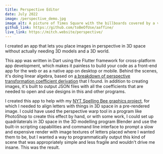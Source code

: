 ```yaml
---
title: Perspective Editor
date: July 2022
image: /perspective_demo.jpg
image_alt: A picture of Times Square with the billboards covered by a variety of other images.
github_link: https://github.com/toBeOfUse/aaffine/
live_link: https://mitch.website/perspective/
---
```


I created an app that lets you place images in perspective in 3D space without actually needing 3D models and a 3D world.

<!--more-->

This app was written in Dart using the Flutter framework for cross-platform app development, which makes it painless to build your code  as a front-end app for the web or as a native app on desktop or mobile. Behind the scenes, it's doing linear algebra, based on [a breakdown of perspective transformation coefficient derivation](https://web.archive.org/web/20150222120106/xenia.media.mit.edu/~cwren/interpolator/) that I found. In addition to creating images, it's built to output JSON files with all the coefficients that are needed to open and use designs in this and other programs.

I created this app to help with my [NYT Spelling Bee graphics project](#spelling_bee), for which I needed to align letters with things in 3D space in a pre-rendered image. I could have used the perspective warp tool in a program like PhotoShop to create this effect by hand, or with some work, I could set up quadrilaterals in 3D space in the 3D modelling program Blender and use the built-in scripting capabilities and command line interface to prompt a slow and expensive render with image textures of letters placed where I wanted them to be, but I wanted a way to programmatically output this kind of scene that was appropriately simple and less fragile and wouldn't drive me insane. This was the result.
